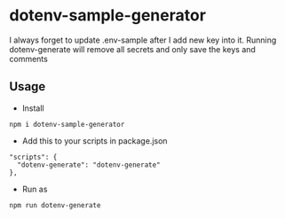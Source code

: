 # dotenv-sample-generator

I always forget to update .env-sample after I add new key into it.
Running dotenv-generate will remove all secrets and only save the keys and comments

## Usage

- Install

```npm i dotenv-sample-generator```

- Add this to your scripts in package.json

```
"scripts": {
  "dotenv-generate": "dotenv-generate"
},
```

- Run as

```npm run dotenv-generate```
